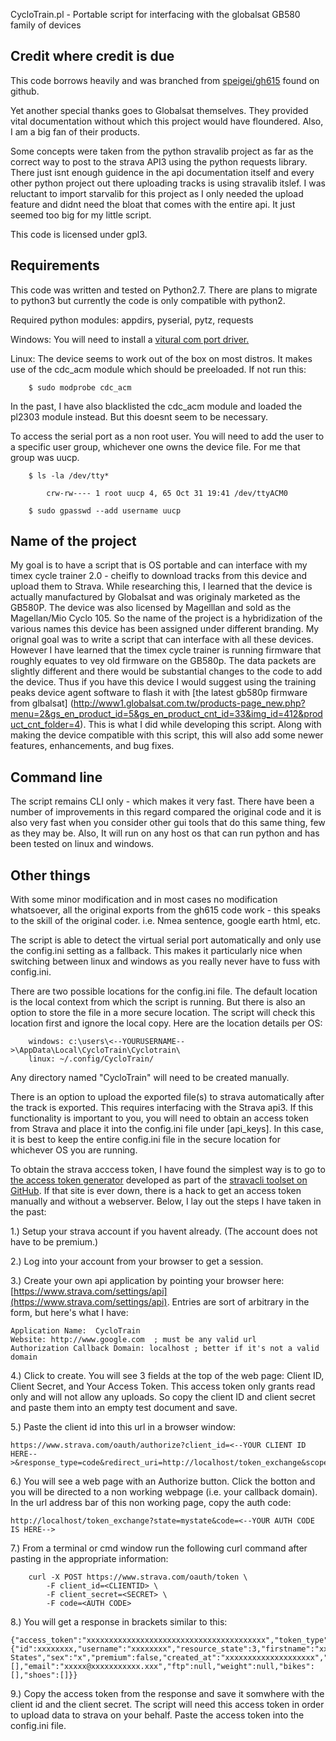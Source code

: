 CycloTrain.pl - Portable script for interfacing with the globalsat GB580 family of devices

Credit where credit is due
---------------------------
This code borrows heavily and was branched from [speigei/gh615](https://github.com/speigei/gh615) found on github.

Yet another special thanks goes to Globalsat themselves. They provided vital documentation without which this project would have floundered.  Also, I am a big fan of their products.

Some concepts were taken from the python stravalib project as far as the correct way to post to the strava API3 using the python requests library. There just isnt enough guidence in the api documentation itself and every other python project out there uploading tracks is using stravalib itslef.  I was reluctant to import starvalib for this project as I only needed the upload feature and didnt need the bloat that comes with the entire api.  It just seemed too big for my little script.

This code is licensed under gpl3.

Requirements
------------
This code was written and tested on Python2.7.  There are plans to migrate to python3 but currently the code is only compatible with python2.

Required python modules:
appdirs, pyserial, pytz, requests

Windows:
You will need to install a [vitural com port driver.](http://www1.globalsat.com.tw/products-page_new.php?menu=2&gs_en_product_id=5&gs_en_product_cnt_id=34&img_id=469&product_cnt_folder=4)

Linux:
The device seems to work out of the box on most distros. It makes use of the cdc_acm module which should be preeloaded.  If not run this:

		$ sudo modprobe cdc_acm	

In the past, I have also blacklisted the cdc_acm module and loaded the pl2303 module instead. But this doesnt seem to be necessary.

To access the serial port as a non root user.  You will need to add the user to a specific user group, whichever one owns the device file.  For me that group was uucp.

		$ ls -la /dev/tty*
		
			crw-rw---- 1 root uucp 4, 65 Oct 31 19:41 /dev/ttyACM0

		$ sudo gpasswd --add username uucp


Name of the project
-------------------
My goal is to have a script that is OS portable and can interface with my timex cycle trainer 2.0 - cheifly to download tracks from this device and upload them to Strava.  While researching this, I learned that the device is actually manufactured by Globalsat and was originaly marketed as the GB580P.  The device was also licensed by Magelllan and sold as the Magellan/Mio Cyclo 105.  So the name of the project is a hybridization of the various names this device has been assigned under different branding.  My orignal goal was to write a script that can interface with all these devices.  However I have learned that the timex cycle trainer is running firmware that roughly equates to vey old firmware on the GB580p.  The data packets are slightly different and there would be substantial changes to the code to add the device.  Thus if you have this device I would suggest using the training peaks device agent software to flash it with [the latest gb580p firmware from glbalsat] (http://www1.globalsat.com.tw/products-page_new.php?menu=2&gs_en_product_id=5&gs_en_product_cnt_id=33&img_id=412&product_cnt_folder=4).  This is what I did while developing this script.  Along with making the device compatible with this script, this will also add some newer features, enhancements, and bug fixes.

Command line
------------
The script remains CLI only - which makes it very fast.  There have been a number of improvements in this regard compared the original code and it is also very fast when you consider other gui tools that do this same thing, few as they may be. Also, It will run on any host os that can run python and has been tested on linux and windows.

Other things
------------
With some minor modification and in most cases no modification whatsoever, all the original exports from the gh615 code work - this speaks to the skill of the original coder.  i.e. Nmea sentence, google earth html, etc.

The script is able to detect the virtual serial port automatically and only use the config.ini setting as a fallback.  This makes it particularly nice when switching between linux and windows as you really never have to fuss with config.ini.

There are two possible locations for the config.ini file. The default location is the local context from which the script is running. But there is also an option to store the file in a more secure location. The script will check this location first and ignore the local copy. Here are the location details per OS:

        windows: c:\users\<--YOURUSERNAME-->\AppData\Local\CycloTrain\Cyclotrain\
        linux: ~/.config/CycloTrain/

Any directory named "CycloTrain" will need to be created manually.

There is an option to upload the exported file(s) to strava automatically after the track is exported. This requires interfacing with the Strava api3. If this functionality is important to you, you will need to obtain an access token from Strava and place it into the config.ini file under [api_keys]. In this case, it is best to keep the entire config.ini file in the secure location for whichever OS you are running.

To obtain the strava acccess token, I have found the simplest way is to go to [the access token generator](https://stravacli-dlenski.rhcloud.com) developed as part of the [stravacli toolset on GitHub](https://github.com/dlenski/stravacli).  If that site is ever down, there is a hack to get an access token manually and without a webserver. Below, I lay out the steps I have taken in the past:

1.) Setup your strava account if you havent already. (The account does not have to be premium.)

2.) Log into your account from your browser to get a session.

3.) Create your own api application by pointing your browser here: [https://www.strava.com/settings/api](https://www.strava.com/settings/api). Entries are sort of arbitrary in the form, but here's what I have:

	Application Name:  CycloTrain
	Website: http://www.google.com  ; must be any valid url
	Authorization Callback Domain: localhost ; better if it's not a valid domain

4.) Click to create.  You will see 3 fields at the top of the web page: Client ID, Client Secret, and Your Access Token.  This access token only grants read only and will not allow any uploads.  So copy the client ID and client secret and paste them into an empty test document and save. 

5.) Paste the client id into this url in a browser window:

	https://www.strava.com/oauth/authorize?client_id=<--YOUR CLIENT ID HERE-->&response_type=code&redirect_uri=http://localhost/token_exchange&scope=write&state=mystate&approval_prompt=force

6.) You will see a web page with an Authorize button.  Click the botton and you will be directed to a non working webpage (i.e. your callback domain).  In the url address bar of this non working page, copy the auth code:

 	http://localhost/token_exchange?state=mystate&code=<--YOUR AUTH CODE IS HERE-->

7.) From a terminal or cmd window run the following curl command after pasting in the appropriate information:

		curl -X POST https://www.strava.com/oauth/token \
		    -F client_id=<CLIENTID> \
		    -F client_secret=<SECRET> \
		    -F code=<AUTH CODE>

8.) You will get a response in brackets similar to this:

	{"access_token":"xxxxxxxxxxxxxxxxxxxxxxxxxxxxxxxxxxxxxxxx","token_type":"Bearer","athlete":{"id":xxxxxxxx,"username":"xxxxxxxx","resource_state":3,"firstname":"xxxx","lastname":"xxxx","city":"xxxxxxxxxxxxxx","state":"xxxx","country":"United States","sex":"x","premium":false,"created_at":"xxxxxxxxxxxxxxxxxxxx","updated_at":"xxxxxxxxxxxxxxxxxxxx","badge_type_id":0,"profile_medium":"avatar/athlete/medium.png","profile":"avatar/athlete/large.png","friend":null,"follower":null,"follower_count":0,"friend_count":0,"mutual_friend_count":0,"athlete_type":0,"date_preference":"%m/%d/%Y","measurement_preference":"feet","clubs":[],"email":"xxxxx@xxxxxxxxxxx.xxx","ftp":null,"weight":null,"bikes":[],"shoes":[]}}
 
9.) Copy the access token from the response and save it somwhere with the client id and the client secret. The script will need this access token in order to upload data to strava on your behalf. Paste the access token into the config.ini file.
